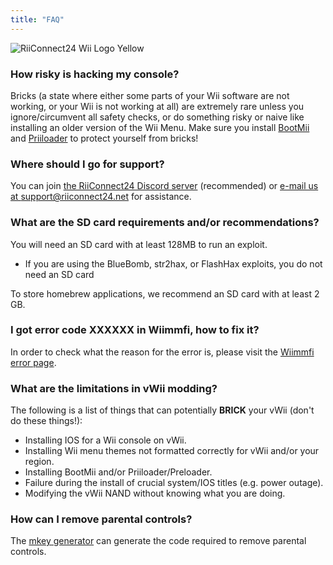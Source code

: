 ```yaml
---
title: "FAQ"
---
```


![RiiConnect24 Wii Logo Yellow](/images/Wii_Yellow_Gray.jpg)

### How risky is hacking my console?
Bricks (a state where either some parts of your Wii software are not working, or your Wii is not working at all) are extremely rare unless you ignore/circumvent all safety checks, or do something risky or naive like installing an older version of the Wii Menu. Make sure you install [BootMii](bootmii) and [Priiloader](priiloader) to protect yourself from bricks!

### Where should I go for support?
You can join [the RiiConnect24 Discord server](https://discord.gg/rc24) (recommended) or [e-mail us at support@riiconnect24.net](mailto:support@riiconnect24.net) for assistance.

### What are the SD card requirements and/or recommendations?
You will need an SD card with at least 128MB to run an exploit.

- If you are using the BlueBomb, str2hax, or FlashHax exploits, you do not need an SD card

To store homebrew applications, we recommend an SD card with at least 2 GB.

### I got error code XXXXXX in Wiimmfi, how to fix it?
In order to check what the reason for the error is, please visit the [Wiimmfi error page](https://wiimmfi.de/error).

### What are the limitations in vWii modding?
The following is a list of things that can potentially **BRICK** your vWii (don't do these things!):
* Installing IOS for a Wii console on vWii.
* Installing Wii menu themes not formatted correctly for vWii and/or your region.
* Installing BootMii and/or Priiloader/Preloader.
* Failure during the install of crucial system/IOS titles (e.g. power outage).
* Modifying the vWii NAND without knowing what you are doing.

### How can I remove parental controls?
The [mkey generator](https://mkey.salthax.org) can generate the code required to remove parental controls.
